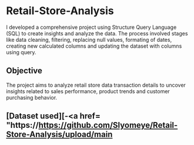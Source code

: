 # Retail-Store-Analysis
I developed a comprehensive project using Structure Query Language (SQL) to create insights and analyze the data. The process involved stages like data cleaning, filtering, replacing null values, formating of dates, creating new calculated columns and updating the dataset with columns using query.
## Objective
The project aims to analyze retail store data transaction details to uncover insights related to sales performance, product trends and customer purchasing behavior.
## [Dataset used][-<a href= "https://https://github.com/Slyomeye/Retail-Store-Analysis/upload/main
